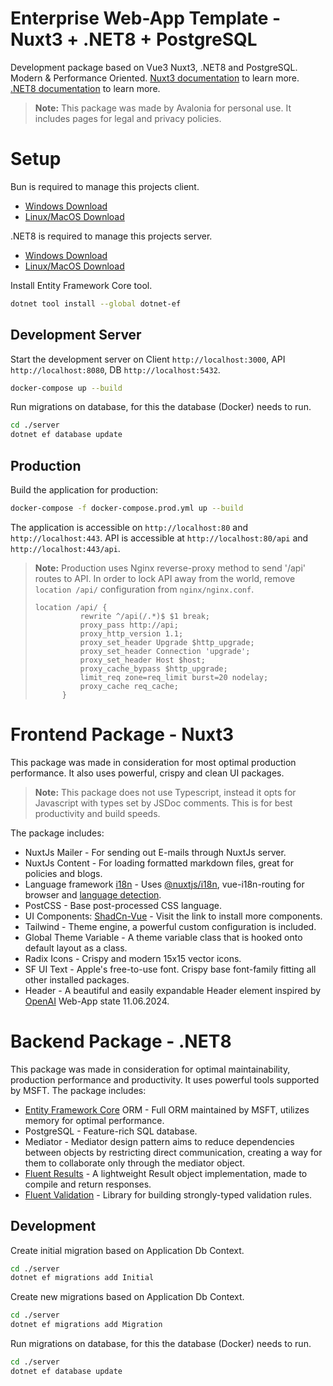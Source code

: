 # Enterprise Web-App Template - Nuxt3 + .NET8 + PostgreSQL

Development package based on Vue3 Nuxt3, .NET8 and PostgreSQL. Modern & Performance Oriented.
[Nuxt3 documentation](https://nuxt.com/docs/getting-started/introduction) to learn more.
[.NET8 documentation](https://learn.microsoft.com/en-us/dotnet/fundamentals/) to learn more.

> **Note:**
> This package was made by Avalonia for personal use. It includes pages for legal and privacy policies.

# Setup

Bun is required to manage this projects client.
- [Windows Download](https://bun.sh/docs/installation#windows)
- [Linux/MacOS Download](https://bun.sh/docs/installation#macos-and-linux)

.NET8 is required to manage this projects server.
- [Windows Download](https://dotnet.microsoft.com/en-us/download/dotnet/8.0)
- [Linux/MacOS Download](https://learn.microsoft.com/en-us/dotnet/core/install/linux)

Install Entity Framework Core tool.

```bash
dotnet tool install --global dotnet-ef
```

## Development Server

Start the development server on Client `http://localhost:3000`, API `http://localhost:8080`, DB `http://localhost:5432`.

```bash
docker-compose up --build
```

Run migrations on database, for this the database (Docker) needs to run.

```bash
cd ./server
dotnet ef database update
```

## Production

Build the application for production:

```bash
docker-compose -f docker-compose.prod.yml up --build
```

The application is accessible on `http://localhost:80` and `http://localhost:443`.
API is accessible at `http://localhost:80/api` and `http://localhost:443/api`.

> **Note:**
> Production uses Nginx reverse-proxy method to send '/api' routes to API. 
> In order to lock API away from the world, remove `location /api/` configuration from `nginx/nginx.conf`.
> 
> ```
> location /api/ {
>           rewrite ^/api(/.*)$ $1 break;
>           proxy_pass http://api;
>           proxy_http_version 1.1;
>           proxy_set_header Upgrade $http_upgrade;
>           proxy_set_header Connection 'upgrade';
>           proxy_set_header Host $host;
>           proxy_cache_bypass $http_upgrade;
>           limit_req zone=req_limit burst=20 nodelay;
>           proxy_cache req_cache;
>       }
> ```

# Frontend Package - Nuxt3


This package was made in consideration for most optimal production performance. It also uses powerful, crispy and clean UI packages.
> **Note:**
> This package does not use Typescript, instead it opts for Javascript with types set by JSDoc comments. This is for best productivity and build speeds.

The package includes:
- NuxtJs Mailer - For sending out E-mails through NuxtJs server.
- NuxtJs Content - For loading formatted markdown files, great for policies and blogs.
- Language framework [i18n](https://developer.mozilla.org/en-US/docs/Mozilla/Add-ons/WebExtensions/API/i18n) - Uses [@nuxtjs/i18n](https://i18n-legacy.nuxtjs.org/basic-usage/), vue-i18n-routing for browser and [language detection](https://v8.i18n.nuxtjs.org/guide/browser-language-detection).
- PostCSS - Base post-processed CSS language.
- UI Components: [ShadCn-Vue](https://www.shadcn-vue.com/docs/components/accordion.html) - Visit the link to install more components.
- Tailwind - Theme engine, a powerful custom configuration is included.
- Global Theme Variable - A theme variable class that is hooked onto default layout as a class.
- Radix Icons - Crispy and modern 15x15 vector icons.
- SF UI Text - Apple's free-to-use font. Crispy base font-family fitting all other installed packages.
- Header - A beautiful and easily expandable Header element inspired by [OpenAI](https://openai.com/) Web-App state 11.06.2024.

# Backend Package - .NET8
This package was made in consideration for optimal maintainability, production performance and productivity. It uses powerful tools supported by MSFT.
The package includes:
- [Entity Framework Core](https://learn.microsoft.com/en-us/ef/core/get-started/overview/first-app?tabs=netcore-cli) ORM - Full ORM maintained by MSFT, utilizes memory for optimal performance.
- PostgreSQL - Feature-rich SQL database.
- Mediator - Mediator design pattern aims to reduce dependencies between objects by restricting direct communication, creating a way for them to collaborate only through the mediator object.
- [Fluent Results](https://github.com/altmann/FluentResults) - A lightweight Result object implementation, made to compile and return responses.
- [Fluent Validation](https://github.com/FluentValidation/FluentValidation) - Library for building strongly-typed validation rules.

## Development

Create initial migration based on Application Db Context.

```bash
cd ./server
dotnet ef migrations add Initial
```

Create new migrations based on Application Db Context.

```bash
cd ./server
dotnet ef migrations add Migration
```

Run migrations on database, for this the database (Docker) needs to run.

```bash
cd ./server
dotnet ef database update
```
